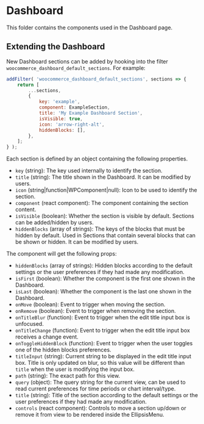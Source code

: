 Dashboard
=======

This folder contains the components used in the Dashboard page.

## Extending the Dashboard

New Dashboard sections can be added by hooking into the filter `woocommerce_dashboard_default_sections`. For example:

```js
addFilter( 'woocommerce_dashboard_default_sections', sections => {
	return [
		...sections,
		{
			key: 'example',
			component: ExampleSection,
			title: 'My Example Dashboard Section',
			isVisible: true,
			icon: 'arrow-right-alt',
			hiddenBlocks: [],
		},
	];
} );
```

Each section is defined by an object containing the following properties.

- `key` (string): The key used internally to identify the section.
- `title` (string): The title shown in the Dashboard. It can be modified by users.
- `icon` (string|function|WPComponent|null): Icon to be used to identify the section.
- `component` (react component): The component containing the section content.
- `isVisible` (boolean): Whether the section is visible by default. Sections can be added/hidden by users.
- `hiddenBlocks` (array of strings): The keys of the blocks that must be hidden by default. Used in Sections that contain several blocks that can be shown or hidden. It can be modified by users.

The component will get the following props:

- `hiddenBlocks` (array of strings): Hidden blocks according to the default settings or the user preferences if they had made any modification.
- `isFirst` (boolean): Whether the component is the first one shown in the Dashboard.
- `isLast` (boolean): Whether the component is the last one shown in the Dashboard.
- `onMove` (boolean): Event to trigger when moving the section.
- `onRemove` (boolean): Event to trigger when removing the section.
- `onTitleBlur` (function): Event to trigger when the edit title input box is unfocused.
- `onTitleChange` (function): Event to trigger when the edit title input box receives a change event.
- `onToggleHiddenBlock` (function): Event to trigger when the user toggles one of the hidden blocks preferences.
- `titleInput` (string): Current string to be displayed in the edit title input box. Title is only updated on blur, so this value will be different than `title` when the user is modifying the input box.
- `path` (string): The exact path for this view.
- `query` (object): The query string for the current view, can be used to read current preferences for time periods or chart interval/type.
- `title` (string): Title of the section according to the default settings or the user preferences if they had made any modification.
- `controls` (react component): Controls to move a section up/down or remove it from view to be rendered inside the EllipsisMenu. 

